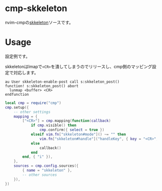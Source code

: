 # cmp-skkeleton

nvim-cmpの[skkeleton](https://github.com/vim-skk/skkeleton)ソースです。

# Usage

設定例です。

skkeletonはlmapで`<CR>`を潰してしまうのでリリースし、cmp側のマッピング設定で対応します。

```vim
au User skkeleton-enable-post call s:skkeleton_post()
function! s:skkeleton_post() abort
  lunmap <buffer> <CR>
endfunction
```

```lua
local cmp = require("cmp")
cmp.setup({
    -- other settings
    mapping = {
        ["<CR>"] = cmp.mapping(function(callback)
            if cmp.visible() then
                cmp.confirm({ select = true })
            elseif vim.fn["skkeleton#mode"]() ~= "" then
                vim.fn["skkeleton#handle"]("handleKey", { key = "<CR>", ["function"] = "newline" })
            else
                callback()
            end
        end, { "i" }),
    },
    sources = cmp.config.sources({
        { name = "skkeleton" },
        -- other sources
    }),
})
```

